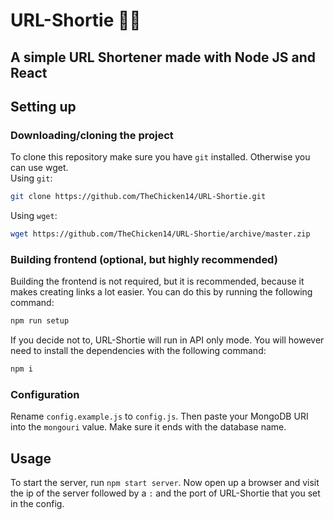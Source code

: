 <p align="center">
    <h1>URL-Shortie 🔗✨</h1>
    <h2>A simple URL Shortener made with Node JS and React</h2>
</p>

## Setting up

### Downloading/cloning the project

To clone this repository make sure you have `git` installed. Otherwise you can use wget.
<br />
Using `git`:

```bash
git clone https://github.com/TheChicken14/URL-Shortie.git
```

Using `wget`:

```bash
wget https://github.com/TheChicken14/URL-Shortie/archive/master.zip
```

### Building frontend (optional, but highly recommended)

Building the frontend is not required, but it is recommended, because it makes creating links a lot easier.
You can do this by running the following command:

```bash
npm run setup
```

If you decide not to, URL-Shortie will run in API only mode. You will however need to install the dependencies with the following command:

```bash
npm i
```

### Configuration

Rename `config.example.js` to `config.js`. Then paste your MongoDB URI into the `mongouri` value. Make sure it ends with the database name.

## Usage

To start the server, run `npm start server`. Now open up a browser and visit the ip of the server followed by a `:` and the port of URL-Shortie that you set in the config.
